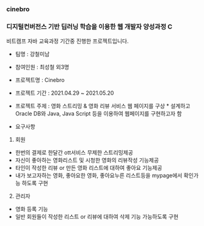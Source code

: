 ### cinebro
### 디지털컨버전스 기반 딥러닝 학습을 이용한 웹 개발자 양성과정 C
비트캠프 자바 교육과정 기간중 진행한 프로젝트입니다.

- 팀명 : 강철미남

- 참여인원 : 최성철 외3명

- 프로젝트명 : Cinebro

- 프로젝트 기간 : 2021.04.29 ~ 2021.05.20

- 프로젝트 주제 : 영화 스트리밍 & 영화 리뷰 서비스 웹 페이지를 구상 * 설계하고 Oracle DB와 Java, Java Script 등을 이용하여 웹페이지를 구현하고자 함

- 요구사항    
1. 회원    
 - 한번의 결제로 한달간 ott서비스 무제한 스트리밍제공
 - 자신이 좋아하는 영화리스트 및 시청한 영화의 리뷰작성 기능제공
 - 타인이 작성한 리뷰 or 만든 영화 리스트에 대하여 좋아요 기능제공
 - 내가 보고자하는 영화, 좋아요한 영화, 좋아요누른 리스트등을 mypage에서 확인가능 하도록 구현     
2. 관리자    
 - 영화 등록 기능 
 - 일반 회원들이 작성한 리스트 or 리뷰에 대하여 삭제 기능 가능하도록 구현
